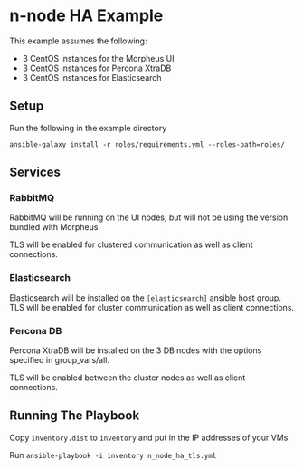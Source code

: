 # n-node HA Example

This example assumes the following:

- 3 CentOS instances for the Morpheus UI
- 3 CentOS instances for Percona XtraDB
- 3 CentOS instances for Elasticsearch

## Setup
Run the following in the example directory

`ansible-galaxy install -r roles/requirements.yml --roles-path=roles/`

## Services
### RabbitMQ
RabbitMQ will be running on the UI nodes, but will not be using the version bundled with Morpheus.

TLS will be enabled for clustered communication as well as client connections.  

### Elasticsearch
Elasticsearch will be installed on the `[elasticsearch]` ansible host group.  TLS will be enabled
for cluster communication as well as client connections.  

### Percona DB
Percona XtraDB will be installed on the 3 DB nodes with the options specified in group_vars/all.

TLS will be enabled between the cluster nodes as well as client connections.

## Running The Playbook

Copy `inventory.dist` to `inventory` and put in the IP addresses of your VMs.

Run `ansible-playbook -i inventory n_node_ha_tls.yml`